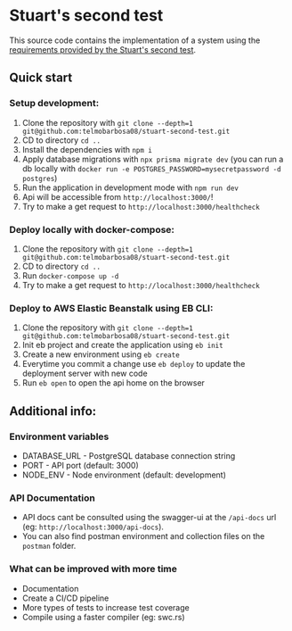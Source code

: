 # Stuart's second test

This source code contains the implementation of a system using the [requirements provided by the Stuart's second test](./TestDescription.md).


## Quick start

### Setup development:
1. Clone the repository with `git clone --depth=1 git@github.com:telmobarbosa08/stuart-second-test.git`
2. CD to directory `cd ..`
3. Install the dependencies with `npm i`
4. Apply database migrations with `npx prisma migrate dev` (you can run a db locally with `docker run -e POSTGRES_PASSWORD=mysecretpassword -d postgres`)
5. Run the application in development mode with `npm run dev`
6. Api will be accessible from `http://localhost:3000/`!
7. Try to make a get request to `http://localhost:3000/healthcheck`

### Deploy locally with docker-compose:
1. Clone the repository with `git clone --depth=1 git@github.com:telmobarbosa08/stuart-second-test.git`
2. CD to directory `cd ..`
3. Run `docker-compose up -d`
4. Try to make a get request to `http://localhost:3000/healthcheck`

### Deploy to AWS Elastic Beanstalk using EB CLI:
1. Clone the repository with `git clone --depth=1 git@github.com:telmobarbosa08/stuart-second-test.git`
2. Init eb project and create the application using `eb init`
3. Create a new environment using `eb create`
4. Everytime you commit a change use `eb deploy` to update the deployment server with new code
5. Run `eb open` to open the api home on the browser


## Additional info:
### Environment variables
- DATABASE_URL - PostgreSQL database connection string
- PORT - API port (default: 3000)
- NODE_ENV - Node environment (default: development)

### API Documentation
- API docs cant be consulted using the swagger-ui at the `/api-docs` url (eg: `http://localhost:3000/api-docs`).
- You can also find postman environment and collection files on the `postman` folder.

### What can be improved with more time
- Documentation
- Create a CI/CD pipeline
- More types of tests to increase test coverage
- Compile using a faster compiler (eg: swc.rs)
